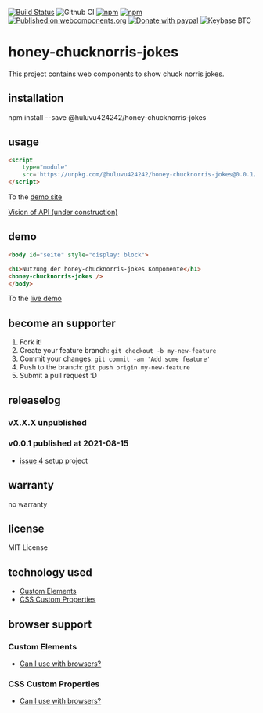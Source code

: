 [![Build Status](https://app.travis-ci.com/Huluvu424242/honey-chucknorris-jokes.svg?branch=master)](https://app.travis-ci.com/Huluvu424242/honey-chucknorris-jokes)
![Github CI](https://github.com/Huluvu424242/honey-chucknorris-jokes/workflows/Github%20CI/badge.svg)
[![npm](https://img.shields.io/npm/v/@huluvu424242/honey-chucknorris-jokes.svg)](https://www.npmjs.com/package/@huluvu424242/honey-chucknorris-jokes)
[![npm](https://img.shields.io/npm/dm/@huluvu424242/honey-chucknorris-jokes.svg)](https://www.npmjs.com/package/@huluvu424242/honey-chucknorris-jokes)
[![Published on webcomponents.org](https://img.shields.io/badge/webcomponents.org-published-blue.svg)](https://www.webcomponents.org/element/@huluvu424242/honey-chucknorris-jokes)
[![Donate with paypal](https://img.shields.io/badge/paypal-donate-yellow.svg)](https://paypal.me/huluvu424242)
![Keybase BTC](https://img.shields.io/keybase/btc/huluvu424242)
# honey-chucknorris-jokes 
This project contains web components to show chuck norris jokes.

## installation

npm install --save @huluvu424242/honey-chucknorris-jokes

## usage

```html
<script 
    type="module" 
    src='https://unpkg.com/@huluvu424242/honey-chucknorris-jokes@0.0.1/dist/honey-chucknorris-jokes/honey-chucknorris-jokes.esm.js'>
</script>
```
To the [demo site](https://huluvu424242.github.io/honey-chucknorris-jokes/index.html)

[Vision of API (under construction)](src/components/honey-chucknorris-jokes/readme.md)

## demo

<!--
```
<custom-element-demo>
  <template>
    <link rel="import" href="docs/index.html">
    <next-code-block></next-code-block>
  </template>
</custom-element-demo>
```
-->
```html
<body id="seite" style="display: block">

<h1>Nutzung der honey-chucknorris-jokes Komponente</h1>
<honey-chucknorris-jokes />
</body>
```
To the [live demo](https://huluvu424242.github.io/honey-chucknorris-jokes/index.html)

## become an supporter

1. Fork it!
2. Create your feature branch: `git checkout -b my-new-feature`
3. Commit your changes: `git commit -am 'Add some feature'`
4. Push to the branch: `git push origin my-new-feature`
5. Submit a pull request :D

## releaselog

### vX.X.X unpublished

### v0.0.1 published at 2021-08-15

* [issue 4](https://github.com/Huluvu424242/honey-chucknorris-jokes/issues/4) setup project

## warranty

no warranty

## license

MIT License

## technology used

* [Custom Elements](https://developer.mozilla.org/en-US/docs/Web/API/Window/customElements)
* [CSS Custom Properties](https://developer.mozilla.org/en-US/docs/Web/CSS/Using_CSS_custom_properties)


## browser support

### Custom Elements

* [Can I use with browsers?](https://caniuse.com/#feat=mdn-api_window_customelements)

### CSS Custom Properties

* [Can I use with browsers?](https://caniuse.com/#search=css%20custom%20properties)
